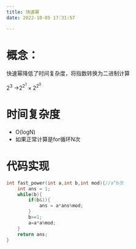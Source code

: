 ```yaml
---
title: 快速幂
date: 2022-10-05 17:31:57

---
```

# 概念：
快速幂降低了时间复杂度，将指数转换为二进制计算
<!--more-->
$2^3$ ->$2^{2^1}\times2^{2^0}$
# 时间复杂度
-   O(logN)
-   如果正常计算是for循环N次
# 代码实现
```cpp
int fast_power(int a,int b,int mod){//a^b次
    int ans = 1;
    while(b){
        if(b&1){
            ans = a*ans%mod;
        }
        b>=1;
        a=a*a%mod;
    }
    return ans;
}

```
